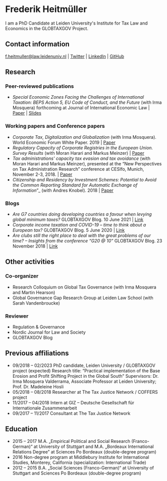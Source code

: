 # Frederik Heitmüller

I am a PhD Candidate at Leiden University's Institute for Tax Law and Economics in the GLOBTAXGOV Project. 

## Contact information

[f.heitmuller@law.leidenuniv.nl](mailto:f.heitmuller@law.leidenuniv.nl) | [Twitter](https://twitter.com/HeitmuellerF) | [LinkedIn](https://www.linkedin.com/in/frederik-heitm%C3%BCller-6b041314a/) | [GitHub](https://github.com/fheitmueller) 

## Research
### Peer-reviewed publications

- _Special Economic Zones Facing the Challenges of International Taxation: BEPS Action 5, EU Code of Conduct, and the Future_ (with Irma Mosquera) forthcoming at Journal of International Economic Law | [Paper](https://doi.org/10.1093/jiel/jgab019) |  [Slides](http://globtaxgov.weblog.leidenuniv.nl/files/2020/10/Heitm%C3%BCller_Mosquera_SEZ_taxation.pdf)


### Working papers and Conference papers
-	_Corporate Tax, Digitalization and Globalization_ (with Irma Mosquera). World Economic Forum White Paper. 2019 | [Paper](http://www3.weforum.org/docs/WEF_Corporate_Tax_Digitalization_and_Globalization.pdf)
-	_Regulatory Capacity of Corporate Registries in the European Union. Survey Results_ (with Moran Harari and Markus Meinzer) | [Paper](https://www.taxjustice.net/wp-content/uploads/2019/02/Administrative-capacity-of-corporate-registries-Tax-Justice-Network-Feb-2019.pdf)
-	_Tax administrations' capacity tax evasion and tax avoidance_ (with Moran Harari and Markus Meinzer), presented at the “New Perspectives on Tax Administration Research” conference at CESIfo, Munich, November 2-3, 2018. | [Paper](https://papers.ssrn.com/sol3/papers.cfm?abstract_id=3300589)
-	_Citizenship and Residency by Investment Schemes: Potential to Avoid the Common Reporting Standard for Automatic Exchange of Information_”_ (with Andres Knobel). 2018 | [Paper](https://papers.ssrn.com/sol3/papers.cfm?abstract_id=3144444)

### Blogs
- _Are G7 countries doing developing countries a favour when levying global minimum taxes?_ GLOBTAXGOV Blog. 10 June 2021 | [Link](https://globtaxgov.weblog.leidenuniv.nl/2021/06/10/are-g7-countries-doing-developing-countries-a-favour-when-levying-global-minimum-taxes/)
- _Corporate income taxation and COVID-19 – time to think about a European tax?_ GLOBTAXGOV Blog. 5 June 2020 | [Link](https://globtaxgov.weblog.leidenuniv.nl/2020/06/05/corporate-income-taxation-and-covid-19-time-to-think-about-a-european-tax/)
- _Are clubs still the right place to deal with the great problems of our time? – Insights from the conference “G20 @ 10”_ GLOBTAXGOV Blog. 23 November 2018 | [Link](https://globtaxgov.weblog.leidenuniv.nl/2018/11/23/are-clubs-still-the-right-place-to-deal-with-the-great-problems-of-our-time-insights-from-the-conference-g20-10/)

## Other activities
### Co-organizer 
- Research Colloquium on Global Tax Governance (with Irma Mosquera and Martin Hearson)
- Global Governance Gap Research Group at Leiden Law School (with Sarah Vandenbroucke)

### Reviewer
- Regulation & Governance
- Nordic Journal for Law and Society
- GLOBTAXGOV Blog

## Previous affiliations
- 09/2018 – 02/2023	PhD candidate, Leiden University / GLOBTAXGOV project
(expected)	Research title: “Practical implementation of the Base Erosion and Profit Shifting Project in the Global South”
	Supervisors: Dr. Irma Mosquera Valderrama, Associate Professor at Leiden University; Prof. Dr. Madeleine Hosli 
- 05/2018 – 08/2018	Researcher at The Tax Justice Network / COFFERS project
- 11/2017 – 04/2018 	Intern at GIZ – Deutsche Gesellschaft für Internationale Zusammenarbeit
- 09/2017 – 11/2017	Consultant at The Tax Justice Network

## Education
- 2015 – 2017 	M.A. „Empirical Political and Social Research (Franco-German)“ at University of Stuttgart and M.A. „Bordeaux International Relations Degree” at Sciences Po Bordeaux (double-degree program)
- 2016 Non-degree program at Middlebury Institute for International Studies, Monterey, California (specialization: International Trade)
- 2012 – 2015 	B.A. „Social Sciences (Franco-German)“ at University of Stuttgart and Sciences Po Bordeaux (double-degree program)
